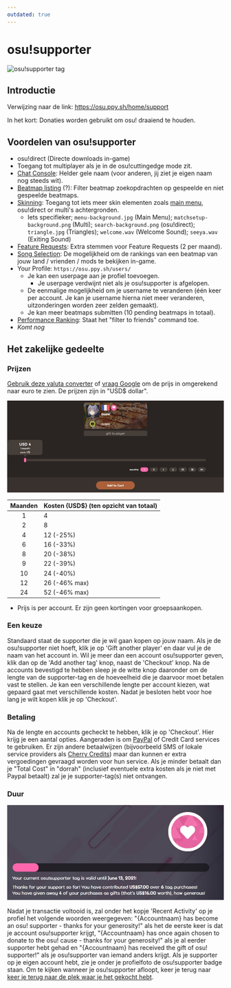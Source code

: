 ```yaml
---
outdated: true
---
```


# osu!supporter

![osu!supporter tag](img/store-product.jpg?1 "osu!supporter tag")

## Introductie

Verwijzing naar de link: <https://osu.ppy.sh/home/support>

In het kort: Donaties worden gebruikt om osu! draaiend te houden.

## Voordelen van osu!supporter

- osu!direct (Directe downloads in-game)
- Toegang tot multiplayer als je in de osu!cuttingedge mode zit.
- [Chat Console](/wiki/Chat_Console): Helder gele naam (voor anderen, jij ziet je eigen naam nog steeds wit).
- [Beatmap listing](https://osu.ppy.sh/beatmapsets) (?): Filter beatmap zoekopdrachten op gespeelde en niet gespeelde beatmaps.
- [Skinning](/wiki/Skinning): Toegang tot iets meer skin elementen zoals [main menu](https://osu.ppy.sh/community/forums/topics/96949), osu!direct or multi's achtergronden.
  - Iets specifieker; `menu-background.jpg` (Main Menu); `matchsetup-background.png` (Multi); `search-background.png` (osu!direct); `triangle.jpg` (Triangles); `welcome.wav` (Welcome Sound); `seeya.wav` (Exiting Sound)
- [Feature Requests](https://osu.ppy.sh/community/forums/4): Extra stemmen voor Feature Requests (2 per maand).
- [Song Selection](/wiki/Interface): De mogelijkheid om de rankings van een beatmap van jouw land / vrienden / mods te bekijken in-game.
- Your Profile: `https://osu.ppy.sh/users/`
  - Je kan een userpage aan je profiel toevoegen.
    - Je userpage verdwijnt niet als je osu!supporter is afgelopen.
  - De eenmalige mogelijkheid om je username te veranderen (één keer per account. Je kan je username hierna niet meer veranderen, uitzonderingen worden zeer zelden gemaakt).
  - Je kan meer beatmaps submitten (10 pending beatmaps in totaal).
- [Performance Ranking](https://osu.ppy.sh/rankings/osu/performance): Staat het "filter to friends" command toe.
- *Komt nog*

## Het zakelijke gedeelte

### Prijzen

[Gebruik deze valuta converter](http://www.oanda.com/currency/converter/) of [vraag Google](https://www.google.com.my/#q=usd+exchange+rate) om de prijs in omgerekend naar euro te zien. De prijzen zijn in "USD$ dollar".

![Een voorbeeld van Supporter kopen](img/selecting-duration.jpg?1 "Een voorbeeld van Supporter kopen")

| Maanden | Kosten {USD$} (ten opzicht van totaal) |
| :-: | :-- |
| 1 | 4 |
| 2 | 8 |
| 4 | 12 (-25%) |
| 6 | 16 (-33%) |
| 8 | 20 (-38%) |
| 9 | 22 (-39%) |
| 10 | 24 (-40%) |
| 12 | 26 (-46% max) |
| 24 | 52 (-46% max) |

- Prijs is per account. Er zijn geen kortingen voor groepsaankopen.

### Een keuze

Standaard staat de supporter die je wil gaan kopen op jouw naam. Als je de osu!supporter niet hoeft, klik je op 'Gift another player' en daar vul je de naam van het account in. Wil je meer dan een account osu!supporter geven, klik dan op de 'Add another tag' knop, naast de 'Checkout' knop. Na de accounts bevestigd te hebben sleep je de witte knop daaronder om de lengte van de supporter-tag en de hoeveelheid die je daarvoor moet betalen vast te stellen. Je kan een verschillende lengte per account kiezen, wat gepaard gaat met verschillende kosten. Nadat je besloten hebt voor hoe lang je wilt kopen klik je op 'Checkout'.

### Betaling

Na de lengte en accounts gecheckt te hebben, klik je op 'Checkout'. Hier krijg je een aantal opties. Aangeraden is om [PayPal](https://www.paypal.com) of Credit Card services te gebruiken. Er zijn andere betaalwijzen (bijvoorbeeld SMS of lokale service providers als [Cherry Credits](http://www.cherrycredits.com/)) maar dan kunnen er extra vergoedingen gevraagd worden voor hun service. Als je minder betaalt dan je "Total Cost" in "dorrah" (inclusief eventuele extra kosten als je niet met Paypal betaalt) zal je je supporter-tag(s) niet ontvangen.

### Duur

![Vergelijking tussen een actieve en inactieve osu!supporter-tag.](img/status.jpg?1 "Vergelijking tussen een actieve en inactieve osu!supporter-tag.")

Nadat je transactie voltooid is, zal onder het kopje 'Recent Activity' op je profiel het volgende woorden weergegeven: "{Accountnaam} has become an osu! supporter - thanks for your generosity!" als het de eerste keer is dat je account osu!supporter krijgt, "{Accountnaam} has once again chosen to donate to the osu! cause - thanks for your generosity!" als je al eerder supporter hebt gehad en "{Accountnaam} has received the gift of osu! supporter!" als je osu!supporter van iemand anders krijgt. Als je supporter op je eigen account hebt, zie je onder je profielfoto de osu!supporter badge staan. Om te kijken wanneer je osu!supporter afloopt, keer je terug naar [keer je terug naar de plek waar je het gekocht hebt](https://osu.ppy.sh/home/support).

